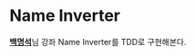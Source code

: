 # Name Inverter

[**백명석**](https://www.youtube.com/watch?v=czjWpmy3rkM)님 강좌 Name Inverter를 TDD로 구현해본다.